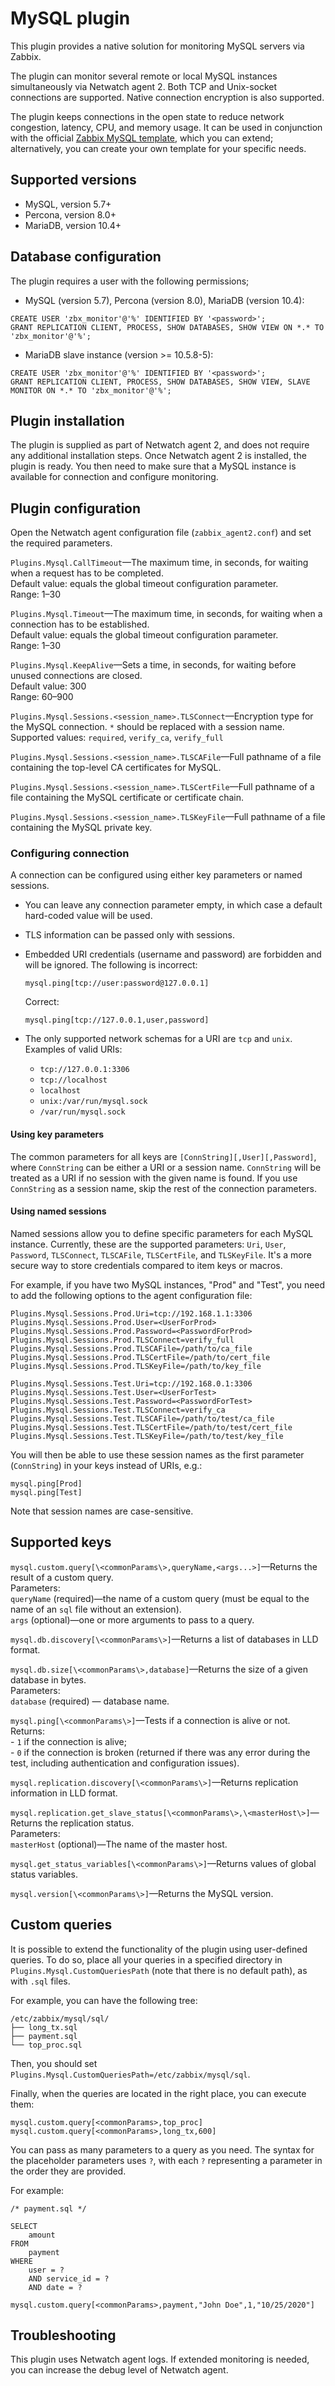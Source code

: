 # MySQL plugin

This plugin provides a native solution for monitoring MySQL servers via Zabbix.

The plugin can monitor several remote or local MySQL instances simultaneously via Netwatch agent 2. Both TCP and Unix-socket connections are supported. Native connection encryption is also supported.

The plugin keeps connections in the open state to reduce network congestion, latency, CPU, and memory usage. It can be used in conjunction with the official [Zabbix MySQL template](https://git.zabbix.com/projects/ZBX/repos/zabbix/browse/templates/db/mysql_agent2), which you can extend; alternatively, you can create your own template for your specific needs.

## Supported versions

* MySQL, version 5.7+
* Percona, version 8.0+
* MariaDB, version 10.4+

## Database configuration

The plugin requires a user with the following permissions;

* MySQL (version 5.7), Percona (version 8.0), MariaDB (version 10.4):
```
CREATE USER 'zbx_monitor'@'%' IDENTIFIED BY '<password>';
GRANT REPLICATION CLIENT, PROCESS, SHOW DATABASES, SHOW VIEW ON *.* TO 'zbx_monitor'@'%';
```
* MariaDB slave instance (version >= 10.5.8-5):
```
CREATE USER 'zbx_monitor'@'%' IDENTIFIED BY '<password>';
GRANT REPLICATION CLIENT, PROCESS, SHOW DATABASES, SHOW VIEW, SLAVE MONITOR ON *.* TO 'zbx_monitor'@'%';
```

## Plugin installation

The plugin is supplied as part of Netwatch agent 2, and does not require any additional installation steps. Once Netwatch agent 2 is installed, the plugin is ready. You then need to make sure that a MySQL instance is available for connection and configure monitoring.

## Plugin configuration

Open the Netwatch agent configuration file (`zabbix_agent2.conf`) and set the required parameters.

`Plugins.Mysql.CallTimeout`—The maximum time, in seconds, for waiting when a request has to be completed.
<br>Default value: equals the global timeout configuration parameter.
<br>Range: 1–30

`Plugins.Mysql.Timeout`—The maximum time, in seconds, for waiting when a connection has to be established.
<br>Default value: equals the global timeout configuration parameter.
<br>Range: 1–30

`Plugins.Mysql.KeepAlive`—Sets a time, in seconds, for waiting before unused connections are closed.
<br>Default value: 300
<br>Range: 60–900

`Plugins.Mysql.Sessions.<session_name>.TLSConnect`—Encryption type for the MySQL connection. `*` should be replaced with a session name.
<br>Supported values: `required`, `verify_ca`, `verify_full`

`Plugins.Mysql.Sessions.<session_name>.TLSCAFile`—Full pathname of a file containing the top-level CA certificates for MySQL.

`Plugins.Mysql.Sessions.<session_name>.TLSCertFile`—Full pathname of a file containing the MySQL certificate or certificate chain.

`Plugins.Mysql.Sessions.<session_name>.TLSKeyFile`—Full pathname of a file containing the MySQL private key.

### Configuring connection

A connection can be configured using either key parameters or named sessions.

* You can leave any connection parameter empty, in which case a default hard-coded value will be used.
* TLS information can be passed only with sessions.
* Embedded URI credentials (username and password) are forbidden and will be ignored. The following is incorrect:
  
      mysql.ping[tcp://user:password@127.0.0.1]
  
  Correct:
    
      mysql.ping[tcp://127.0.0.1,user,password]
      
* The only supported network schemas for a URI are `tcp` and `unix`.
Examples of valid URIs:
    - `tcp://127.0.0.1:3306`
    - `tcp://localhost`
    - `localhost`
    - `unix:/var/run/mysql.sock`
    - `/var/run/mysql.sock`
      
#### Using key parameters

The common parameters for all keys are `[ConnString][,User][,Password]`, where `ConnString` can be either a URI or a session name.
`ConnString` will be treated as a URI if no session with the given name is found.
If you use `ConnString` as a session name, skip the rest of the connection parameters.

#### Using named sessions

Named sessions allow you to define specific parameters for each MySQL instance. Currently, these are the supported parameters: `Uri`, `User`, `Password`, `TLSConnect`, `TLSCAFile`, `TLSCertFile`, and `TLSKeyFile`. It's a more secure way to store credentials compared to item keys or macros.

For example, if you have two MySQL instances, "Prod" and "Test", you need to add the following options to the agent configuration file:

    Plugins.Mysql.Sessions.Prod.Uri=tcp://192.168.1.1:3306
    Plugins.Mysql.Sessions.Prod.User=<UserForProd>  
    Plugins.Mysql.Sessions.Prod.Password=<PasswordForProd>
    Plugins.Mysql.Sessions.Prod.TLSConnect=verify_full
    Plugins.Mysql.Sessions.Prod.TLSCAFile=/path/to/ca_file
    Plugins.Mysql.Sessions.Prod.TLSCertFile=/path/to/cert_file
    Plugins.Mysql.Sessions.Prod.TLSKeyFile=/path/to/key_file
      
    Plugins.Mysql.Sessions.Test.Uri=tcp://192.168.0.1:3306
    Plugins.Mysql.Sessions.Test.User=<UserForTest>   
    Plugins.Mysql.Sessions.Test.Password=<PasswordForTest>
    Plugins.Mysql.Sessions.Test.TLSConnect=verify_ca
    Plugins.Mysql.Sessions.Test.TLSCAFile=/path/to/test/ca_file
    Plugins.Mysql.Sessions.Test.TLSCertFile=/path/to/test/cert_file
    Plugins.Mysql.Sessions.Test.TLSKeyFile=/path/to/test/key_file
        
You will then be able to use these session names as the first parameter (`ConnString`) in your keys instead of URIs, e.g.:

    mysql.ping[Prod]
    mysql.ping[Test]

Note that session names are case-sensitive.

## Supported keys

`mysql.custom.query[\<commonParams\>,queryName,<args...>]`—Returns the result of a custom query.
<br>Parameters:
<br>`queryName` (required)—the name of a custom query (must be equal to the name of an `sql` file without an extension).
<br>`args` (optional)—one or more arguments to pass to a query.

`mysql.db.discovery[\<commonParams\>]`—Returns a list of databases in LLD format.

`mysql.db.size[\<commonParams\>,database]`—Returns the size of a given database in bytes.
<br>Parameters:
<br>`database` (required) — database name.

`mysql.ping[\<commonParams\>]`—Tests if a connection is alive or not.
<br>Returns:
<br>- `1` if the connection is alive;
<br>- `0` if the connection is broken (returned if there was any error during the test, including authentication and configuration issues).

`mysql.replication.discovery[\<commonParams\>]`—Returns replication information in LLD format.

`mysql.replication.get_slave_status[\<commonParams\>,\<masterHost\>]`—Returns the replication status.
<br>Parameters:
<br>`masterHost` (optional)—The name of the master host.

`mysql.get_status_variables[\<commonParams\>]`—Returns values of global status variables.

`mysql.version[\<commonParams\>]`—Returns the MySQL version.

## Custom queries

It is possible to extend the functionality of the plugin using user-defined queries. To do so, place all your queries in a specified directory in `Plugins.Mysql.CustomQueriesPath` (note that there is no default path), as with `.sql` files.

For example, you can have the following tree:

    /etc/zabbix/mysql/sql/  
    ├── long_tx.sql
    ├── payment.sql    
    └── top_proc.sql
     
Then, you should set `Plugins.Mysql.CustomQueriesPath=/etc/zabbix/mysql/sql`.
     
Finally, when the queries are located in the right place, you can execute them:

    mysql.custom.query[<commonParams>,top_proc]  
    mysql.custom.query[<commonParams>,long_tx,600]
          
You can pass as many parameters to a query as you need.
The syntax for the placeholder parameters uses `?`, with each `?` representing a parameter in the order they are provided.

For example:

```
/* payment.sql */

SELECT 
    amount 
FROM 
    payment 
WHERE
    user = ?
    AND service_id = ?
    AND date = ?
``` 

    mysql.custom.query[<commonParams>,payment,"John Doe",1,"10/25/2020"]

## Troubleshooting

This plugin uses Netwatch agent logs. If extended monitoring is needed, you can increase the debug level of Netwatch agent.
